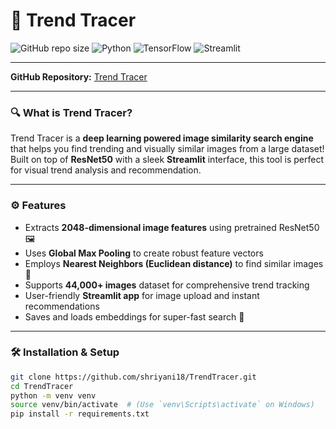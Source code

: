 # 🚀 Trend Tracer

![GitHub repo size](https://img.shields.io/github/repo-size/shriyani18/TrendTracer?style=for-the-badge)
![Python](https://img.shields.io/badge/Python-3.7%2B-blue?style=for-the-badge)
![TensorFlow](https://img.shields.io/badge/TensorFlow-2.x-orange?style=for-the-badge)
![Streamlit](https://img.shields.io/badge/Streamlit-1.x-green?style=for-the-badge)

---

**GitHub Repository:** [Trend Tracer](https://github.com/shriyani18/TrendTracer)

---

### 🔍 What is Trend Tracer?

Trend Tracer is a **deep learning powered image similarity search engine** that helps you find trending and visually similar images from a large dataset!  
Built on top of **ResNet50** with a sleek **Streamlit** interface, this tool is perfect for visual trend analysis and recommendation.

---

### ⚙️ Features

- Extracts **2048-dimensional image features** using pretrained ResNet50 🖼️
- Uses **Global Max Pooling** to create robust feature vectors
- Employs **Nearest Neighbors (Euclidean distance)** to find similar images 🔎
- Supports **44,000+ images** dataset for comprehensive trend tracking
- User-friendly **Streamlit app** for image upload and instant recommendations
- Saves and loads embeddings for super-fast search 🚀

---

### 🛠️ Installation & Setup

```bash
git clone https://github.com/shriyani18/TrendTracer.git
cd TrendTracer
python -m venv venv
source venv/bin/activate  # (Use `venv\Scripts\activate` on Windows)
pip install -r requirements.txt


